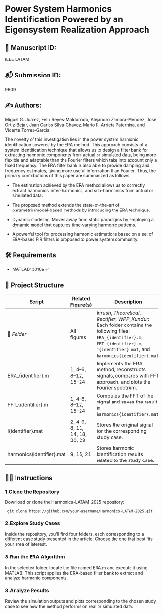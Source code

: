 # Power System Harmonics Identification Powered by an Eigensystem Realization Approach


## 📄 Manuscript ID:
IEEE LATAM 
## 📬 Submission ID:
9609

## ✍️ Authors:
Miguel G. Juarez, Felix Reyes-Maldonado, Alejandro Zamora-Mendez, José Ortiz-Bejar, Juan Carlos Silva-Chavez, Mario R. Arrieta Paternina, and Vicente Torres-Garcia


The novelty of this investigation lies in the power system harmonic identification powered by the ERA method. This approach consists of a system identification technique that allows us to design a filter bank for extracting harmonic components from actual or simulated data, being more flexible and adaptable than the Fourier filters which take into account only a fixed frequency. The ERA filter bank is also able to provide damping and frequency estimates, giving more useful information than Fourier. Thus, the primary contributions of this paper are summarized as follows:


- The estimation achieved by the ERA method allows us to correctly extract harmonics, inter-harmonics, and sub-harmonics from actual or simulated data.

- The proposed method extends the state-of-the-art of parametric/model-based methods by introducing the ERA technique.

- Dynamic modeling: Moves away from static paradigms by employing a dynamic model that captures time-varying harmonic patterns.

- A powerful tool for processing harmonic estimations based on a set of ERA-based FIR filters is proposed to power system community.


## 🛠️ Requirements

- MATLAB: 2018a ✅

## 📂 Project Structure

| Script                      | Related Figure(s)        | Description                                                                                                                   |
|----------------------------|--------------------------|-------------------------------------------------------------------------------------------------------------------------------|
|📁 *Folder*                   | All figures              | *Inrush*, *Theoretical*, *Rectifier*, *WPP_Kundur*: Each folder contains the following files: `ERA_{identifier}.m`, `FFT_{identifier}.m`, `I{identifier}.mat`, and `harmonics{identifier}.mat`. |
| ERA_{identifier}.m         | 1, 4–6, 8–12, 15–24       | Implements the ERA method, reconstructs signals, compares with FFT approach, and plots the Fourier spectrum.                 |
| FFT_{identifier}.m         | 1, 4–6, 8–12, 15–24       | Computes the FFT of the signal and saves the result in `harmonics{identifier}.mat`.                                          |
| I{identifier}.mat          | 2, 4–6, 8, 11, 14, 18, 20, 23 | Stores the original signal for the corresponding study case.                                                              |
| harmonics{identifier}.mat  | 9, 15, 21                 | Stores harmonic identification results related to the study case.                                                            |



## 🧑‍💻 Instructions

### 1.Clone the Repository
Download or clone the Harmonics-LATAM-2025 repository:

``` git clone https://github.com/your-username/Harmonics-LATAM-2025.git```

### 2.Explore Study Cases
Inside the repository, you'll find four folders, each corresponding to a different case study presented in the article.
Choose the one that best fits your area of interest.

### 3.Run the ERA Algorithm
In the selected folder, locate the file named ERA.m and execute it using MATLAB.
This script applies the ERA-based filter bank to extract and analyze harmonic components.

### 3.Analyze Results
Review the simulation outputs and plots corresponding to the chosen study case to see how the method performs on real or simulated data.
